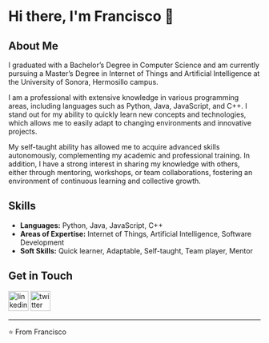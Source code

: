 # Hi there, I'm Francisco 👋

## About Me

I graduated with a Bachelor’s Degree in Computer Science and am currently pursuing a Master’s Degree in Internet of Things and Artificial Intelligence at the University of Sonora, Hermosillo campus.

I am a professional with extensive knowledge in various programming areas, including languages such as Python, Java, JavaScript, and C++. I stand out for my ability to quickly learn new concepts and technologies, which allows me to easily adapt to changing environments and innovative projects.

My self-taught ability has allowed me to acquire advanced skills autonomously, complementing my academic and professional training. In addition, I have a strong interest in sharing my knowledge with others, either through mentoring, workshops, or team collaborations, fostering an environment of continuous learning and collective growth.

## Skills

- **Languages:** Python, Java, JavaScript, C++
- **Areas of Expertise:** Internet of Things, Artificial Intelligence, Software Development
- **Soft Skills:** Quick learner, Adaptable, Self-taught, Team player, Mentor

## Get in Touch

[<img src='https://cdn.jsdelivr.net/npm/simple-icons@3.0.1/icons/linkedin.svg' alt='linkedin' height='40'>](www.linkedin.com/in/francisco-javier-castro-marquez/)  [<img src='https://cdn.jsdelivr.net/npm/simple-icons@3.0.1/icons/twitter.svg' alt='twitter' height='40'>](https://x.com/FrancCasM)  

---
⭐️ From Francisco
